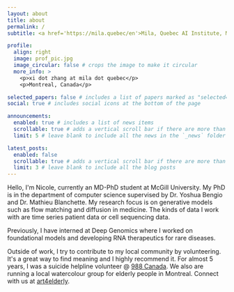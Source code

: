 ```yaml
---
layout: about
title: about
permalink: /
subtitle: <a href='https://mila.quebec/en'>Mila, Quebec AI Institute, McGill University</a>. 

profile:
  align: right
  image: prof_pic.jpg
  image_circular: false # crops the image to make it circular
  more_info: >
    <p>xi dot zhang at mila dot quebec</p>
    <p>Montreal, Canada</p>

selected_papers: false # includes a list of papers marked as "selected={true}"
social: true # includes social icons at the bottom of the page

announcements:
  enabled: true # includes a list of news items
  scrollable: true # adds a vertical scroll bar if there are more than 3 news items
  limit: 5 # leave blank to include all the news in the `_news` folder

latest_posts:
  enabled: false
  scrollable: true # adds a vertical scroll bar if there are more than 3 new posts items
  limit: 3 # leave blank to include all the blog posts
---
```


Hello, I'm Nicole, currently an MD-PhD student at McGill University. My PhD is in the department of computer science supervised by Dr. Yoshua Bengio and Dr. Mathieu Blanchette. My research focus is on generative models such as flow matching and diffusion in medicine. The kinds of data I work with are time series patient data or cell sequencing data.  

Previously, I have interned at Deep Genomics where I worked on foundational models and developing RNA therapeutics for rare diseases. 

Outside of work, I try to contribute to my local community by volunteering. It's a great way to find meaning and I highly recommend it. For almost 5 years, I was a suicide helpline volunteer @ [988 Canada](https://988.ca). We also are running a local watercolour group for elderly people in Montreal. Connect with us at [art4elderly](https://www.instagram.com/art4elderly/).
